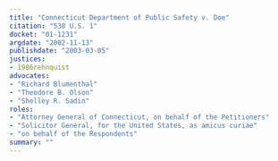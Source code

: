 ```yaml
---
title: "Connecticut Department of Public Safety v. Doe"
citation: "538 U.S. 1"
docket: "01-1231"
argdate: "2002-11-13"
publishdate: "2003-03-05"
justices:
- 1986rehnquist
advocates:
- "Richard Blumenthal"
- "Theodore B. Olson"
- "Shelley R. Sadin"
roles:
- "Attorney General of Connecticut, on behalf of the Petitioners"
- "Solicitor General, for the United States, as amicus curiae"
- "on behalf of the Respondents"
summary: ""
---
```


